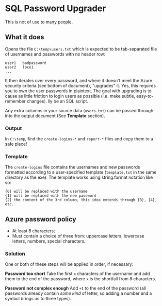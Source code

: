 # SQL Password Upgrader

This is not of use to many people.

## What it does

Opens the file `C:\temp\users.txt` which is expected to be tab-separated file of usernames and passwords with no header row:

	user1	badpassword
	user2	loco1
	...

It then iterates over every password, and where it doesn't meet the Azure security criteria (see bottom of document), "upgrades" it. Yes, this requires you to own the user passwords in plaintext. The goal with upgrading is to cause as little friction to login users as possible (i.e. make subtle, easy-to-remember changes).
lly be an SQL script.

Any extra columns in your source data (`users.txt`) can be passed through into the output document (See **Template** section).

### Output 

In `C:\temp`, find the `create-logins-*` and `report-*` files and copy them to a safe place!

### Template

The `create-logins` file contains the usernames and new passwords formatted according to a user-specified template (`template.txt` in the same directory as the exe). The template works using string.format notation like so:

	{0} will be replaced with the username
	{1} will be replaced with the new password
	{2} the content of the 3rd column, this idea extends through {3}, {4}, etc.

## Azure password policy

 * At least 8 characters;
 * Must contain a choice of three from: uppercase letters, lowercase letters, numbers, special characters.

### Solution

One or both of these steps will be applied in order, if necessary:

**Password too short**
Take the first `x` characters of the username and add them to the end of the password, where `x` is the shortfall from 8 characters.

**Password not complex enough**
Add `+1` to the end of the password (all passwords already contain *some kind* of letter, so adding a number and a symbol brings us to three types).
